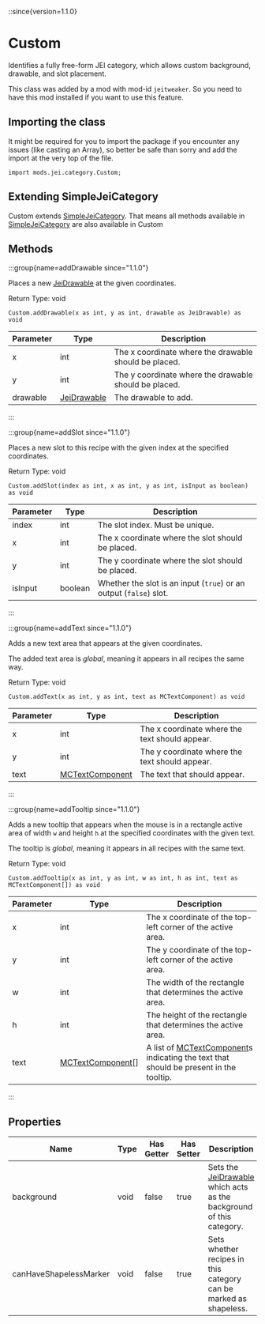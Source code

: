 ::since{version=1.1.0}
# Custom

Identifies a fully free-form JEI category, which allows custom background, drawable, and slot placement.

This class was added by a mod with mod-id `jeitweaker`. So you need to have this mod installed if you want to use this feature.

## Importing the class

It might be required for you to import the package if you encounter any issues (like casting an Array), so better be safe than sorry and add the import at the very top of the file.
```zenscript
import mods.jei.category.Custom;
```


## Extending SimpleJeiCategory

Custom extends [SimpleJeiCategory](/mods/JEITweaker/API/Category/SimpleJeiCategory). That means all methods available in [SimpleJeiCategory](/mods/JEITweaker/API/Category/SimpleJeiCategory) are also available in Custom

## Methods

:::group{name=addDrawable since="1.1.0"}

Places a new [JeiDrawable](/mods/JEITweaker/API/Component/JeiDrawable) at the given coordinates.

Return Type: void

```zenscript
Custom.addDrawable(x as int, y as int, drawable as JeiDrawable) as void
```

| Parameter | Type | Description |
|-----------|------|-------------|
| x | int | The x coordinate where the drawable should be placed. |
| y | int | The y coordinate where the drawable should be placed. |
| drawable | [JeiDrawable](/mods/JEITweaker/API/Component/JeiDrawable) | The drawable to add. |


:::

:::group{name=addSlot since="1.1.0"}

Places a new slot to this recipe with the given index at the specified coordinates.

Return Type: void

```zenscript
Custom.addSlot(index as int, x as int, y as int, isInput as boolean) as void
```

| Parameter | Type | Description |
|-----------|------|-------------|
| index | int | The slot index. Must be unique. |
| x | int | The x coordinate where the slot should be placed. |
| y | int | The y coordinate where the slot should be placed. |
| isInput | boolean | Whether the slot is an input (`true`) or an output (`false`) slot. |


:::

:::group{name=addText since="1.1.0"}

Adds a new text area that appears at the given coordinates.

 The added text area is <em>global</em>, meaning it appears in all recipes the same way.

Return Type: void

```zenscript
Custom.addText(x as int, y as int, text as MCTextComponent) as void
```

| Parameter | Type | Description |
|-----------|------|-------------|
| x | int | The x coordinate where the text should appear. |
| y | int | The y coordinate where the text should appear. |
| text | [MCTextComponent](/vanilla/api/util/text/MCTextComponent) | The text that should appear. |


:::

:::group{name=addTooltip since="1.1.0"}

Adds a new tooltip that appears when the mouse is in a rectangle active area of width `w` and height
 `h` at the specified coordinates with the given text.

 The tooltip is <em>global</em>, meaning it appears in all recipes with the same text.

Return Type: void

```zenscript
Custom.addTooltip(x as int, y as int, w as int, h as int, text as MCTextComponent[]) as void
```

| Parameter | Type | Description |
|-----------|------|-------------|
| x | int | The x coordinate of the top-left corner of the active area. |
| y | int | The y coordinate of the top-left corner of the active area. |
| w | int | The width of the rectangle that determines the active area. |
| h | int | The height of the rectangle that determines the active area. |
| text | [MCTextComponent](/vanilla/api/util/text/MCTextComponent)[] | A list of [MCTextComponent](/vanilla/api/util/text/MCTextComponent)s indicating the text that should be present in the tooltip. |


:::


## Properties

| Name | Type | Has Getter | Has Setter | Description |
|------|------|------------|------------|-------------|
| background | void | false | true | Sets the [JeiDrawable](/mods/JEITweaker/API/Component/JeiDrawable) which acts as the background of this category. |
| canHaveShapelessMarker | void | false | true | Sets whether recipes in this category can be marked as shapeless. |

